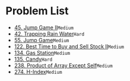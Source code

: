 # Problem List
- [45. Jump Game II](./45.md)`Medium`
- [42. Trapping Rain Water](./42.md)`Hard`
- [55. Jump Game](./55.md)`Medium`
- [122. Best Time to Buy and Sell Stock II](./49.md)`Medium`
- [134. Gas Station](./134.md)`Medium`
- [135. Candy](./135.md)`Hard`
- [238. Product of Array Except Self](./238.md)`Medium`
- [274. H-Index](./274.md)`Medium`

